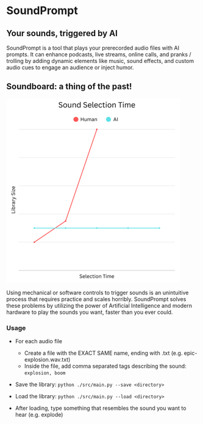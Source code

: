 <!-- LICENSE HEADER MANAGED BY add-license-header

Copyright (C) 2025 Ethorbit

This file is part of SoundPrompt.

SoundPrompt is free software: you can redistribute it and/or
modify it under the terms of the GNU General Public License
as published by the Free Software Foundation, either version 3
of the License, or (at your option) any later version.

SoundPrompt is distributed in the hope that it will be useful,
but WITHOUT ANY WARRANTY; without even the implied warranty of
MERCHANTABILITY or FITNESS FOR A PARTICULAR PURPOSE.
See the GNU General Public License for more details.

You should have received a copy of the
GNU General Public License along with SoundPrompt.
If not, see <https://www.gnu.org/licenses/>.
-->

# SoundPrompt
## Your sounds, triggered by AI

SoundPrompt is a tool that plays your prerecorded audio files with AI prompts. It can enhance podcasts, live streams, online calls, and pranks / trolling by adding dynamic elements like music, sound effects, and custom audio cues to engage an audience or inject humor.



## Soundboard: a thing of the past!
![Sound Selection Time chart](./resources/sound-selection-time-chart.png)

Using mechanical or software controls to trigger sounds is an unintuitive process that requires practice and scales horribly. SoundPrompt solves these problems by utilizing the power of Artificial Intelligence and modern hardware to play the sounds you want, faster than you ever could.

### Usage

* For each audio file
  * Create a file with the EXACT SAME name, ending with .txt (e.g. epic-explosion.wav.txt)
  * Inside the file, add comma separated tags describing the sound: `explosion, boom`

* Save the library: `python ./src/main.py --save <directory>`

* Load the library: `python ./src/main.py --load <directory>`

* After loading, type something that resembles the sound you want to hear (e.g. explode)
